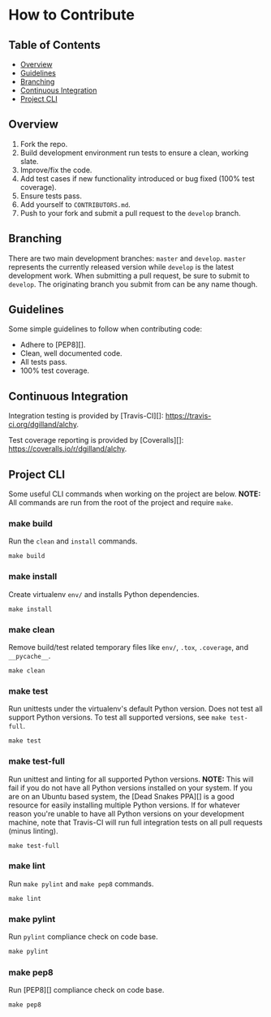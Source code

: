 # How to Contribute

## Table of Contents

- [Overview](#overview)
- [Guidelines](#guidelines)
- [Branching](#branching)
- [Continuous Integration](#continuous-integration)
- [Project CLI](#project-cli)

## Overview

1. Fork the repo.
2. Build development environment run tests to ensure a clean, working slate.
4. Improve/fix the code.
5. Add test cases if new functionality introduced or bug fixed (100% test coverage).
6. Ensure tests pass.
7. Add yourself to `CONTRIBUTORS.md`.
8. Push to your fork and submit a pull request to the `develop` branch.

## Branching

There are two main development branches: `master` and `develop`. `master` represents the currently released version while `develop` is the latest development work. When submitting a pull request, be sure to submit to `develop`. The originating branch you submit from can be any name though.

## Guidelines

Some simple guidelines to follow when contributing code:

- Adhere to [PEP8][].
- Clean, well documented code.
- All tests pass.
- 100% test coverage.

## Continuous Integration

Integration testing is provided by [Travis-CI][]: https://travis-ci.org/dgilland/alchy.

Test coverage reporting is provided by [Coveralls][]: https://coveralls.io/r/dgilland/alchy.

## Project CLI

Some useful CLI commands when working on the project are below. **NOTE:** All commands are run from the root of the project and require `make`.

### make build

Run the `clean` and `install` commands.

```
make build
```

### make install

Create virtualenv `env/` and installs Python dependencies.

```
make install
```

### make clean

Remove build/test related temporary files like `env/`, `.tox`, `.coverage`, and `__pycache__`.

```
make clean
```

### make test

Run unittests under the virtualenv's default Python version. Does not test all support Python versions. To test all supported versions, see `make test-full`.

```
make test
```

### make test-full

Run unittest and linting for all supported Python versions. **NOTE:** This will fail if you do not have all Python versions installed on your system. If you are on an Ubuntu based system, the [Dead Snakes PPA][] is a good resource for easily installing multiple Python versions. If for whatever reason you're unable to have all Python versions on your development machine, note that Travis-CI will run full integration tests on all pull requests (minus linting).

```
make test-full
```

### make lint

Run `make pylint` and `make pep8` commands.

```
make lint
```

### make pylint

Run `pylint` compliance check on code base.

```python
make pylint
```

### make pep8

Run [PEP8][] compliance check on code base.

```
make pep8
```
